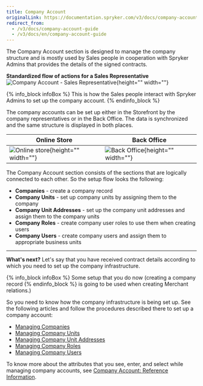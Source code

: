 ```yaml
---
title: Company Account
originalLink: https://documentation.spryker.com/v3/docs/company-account-guide
redirect_from:
  - /v3/docs/company-account-guide
  - /v3/docs/en/company-account-guide
---
```


The Company Account section is designed to manage the company structure and is mostly used by Sales people in cooperation with Spryker Admins that provides the details of the signed contracts.

**Standardized flow of actions for a Sales Representative**
![Company Account - Sales Representative](https://spryker.s3.eu-central-1.amazonaws.com/docs/User+Guides/Back+Office+User+Guides/Company+Account/company-account-section.png){height="" width=""}

{% info_block infoBox %}
This is how the Sales people interact with Spryker Admins to set up the company account.
{% endinfo_block %}

The company accounts can be set up either in the Storefront by the company representatives or in the Back Office. The data is synchronized and the same structure is displayed in both places.

| Online Store | Back Office |
| --- | --- |
| ![Online store](https://spryker.s3.eu-central-1.amazonaws.com/docs/User+Guides/Back+Office+User+Guides/Company+Account/online-store-company-account.png){height="" width=""} | ![Back Office](https://spryker.s3.eu-central-1.amazonaws.com/docs/User+Guides/Back+Office+User+Guides/Company+Account/back-office-company-account.png){height="" width=""} |

The Company Account section consists of the sections that are logically connected to each other. So the setup flow looks the following:
* **Companies** - create a company record
* **Company Units** - set up company units by assigning them to the company
* **Company Unit Addresses** - set up the company unit addresses and assign them to the company units
* **Company Roles** - create company user roles to use them when creating users
* **Company Users** - create company users and assign them to appropriate business units

***
**What's next?**
Let's say that you have received contract details according to which you need to set up the company infrastructure. 

{% info_block infoBox %}
Some setup that you do now (creating a company record
{% endinfo_block %} is going to be used when creating Merchant relations.)

So you need to know how the company infrastructure is being set up.
See the following articles and follow the procedures described there to set up a company account:
* [Managing Companies](/docs/scos/user/user-guides/202001.0/back-office-user-guide/company-account/managing-a-company-account/managing-companies.html)
* [Managing Company Units](/docs/scos/user/user-guides/202001.0/back-office-user-guide/company-account/managing-a-company-account/managing-company-units.html)
* [Managing Company Unit Addresses](/docs/scos/user/user-guides/202001.0/back-office-user-guide/company-account/managing-a-company-account/managing-company-unit-addresses.html)
* [Managing Company Roles](/docs/scos/user/user-guides/202001.0/back-office-user-guide/company-account/managing-a-company-account/managing-company-roles.html)
* [Managing Company Users](/docs/scos/user/user-guides/202001.0/back-office-user-guide/company-account/managing-a-company-account/managing-company-users.html)

To know more about the attributes that you see, enter, and select while managing company accounts, see [Company Account: Reference Information](/docs/scos/user/user-guides/202001.0/back-office-user-guide/company-account/references/company-account-reference-information.html).
